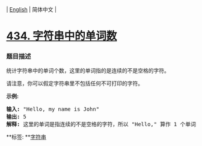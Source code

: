 | [English](README_EN.md) | 简体中文 |

# [434. 字符串中的单词数](https://leetcode-cn.com/problems/number-of-segments-in-a-string)
 ### 题目描述
<p>统计字符串中的单词个数，这里的单词指的是连续的不是空格的字符。</p>

<p>请注意，你可以假定字符串里不包括任何不可打印的字符。</p>

<p><strong>示例:</strong></p>

<pre><strong>输入:</strong> &quot;Hello, my name is John&quot;
<strong>输出:</strong> 5
<strong>解释: </strong>这里的单词是指连续的不是空格的字符，所以 &quot;Hello,&quot; 算作 1 个单词。
</pre>

**标签:	**[字符串](https://leetcode-cn.com/tag/string) 